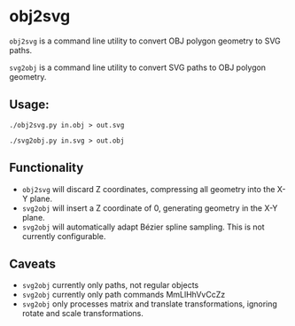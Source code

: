 # obj2svg

`obj2svg` is a command line utility to convert OBJ polygon geometry to SVG paths.

`svg2obj` is a command line utility to convert SVG paths to OBJ polygon geometry.


## Usage:

    ./obj2svg.py in.obj > out.svg
    
    ./svg2obj.py in.svg > out.obj


## Functionality

-   `obj2svg` will discard Z coordinates, compressing all geometry into the X-Y plane.
-   `svg2obj` will insert a Z coordinate of 0, generating geometry in the X-Y plane.
-   `svg2obj` will automatically adapt Bézier spline sampling. This is not currently configurable.


## Caveats

-   `svg2obj` currently only paths, not regular objects
-   `svg2obj` currently only path commands MmLlHhVvCcZz
-   `svg2obj` only processes matrix and translate transformations, ignoring rotate and scale transformations.
